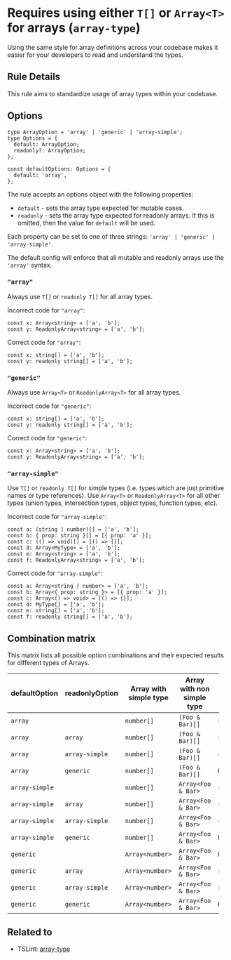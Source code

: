 Requires using either `T[]` or `Array<T>` for arrays (`array-type`)
===================================================================

Using the same style for array definitions across your codebase makes it easier for your developers to read and understand the types.

Rule Details
------------

This rule aims to standardize usage of array types within your codebase.

Options
-------

    type ArrayOption = 'array' | 'generic' | 'array-simple';
    type Options = {
      default: ArrayOption;
      readonly?: ArrayOption;
    };

    const defaultOptions: Options = {
      default: 'array',
    };

The rule accepts an options object with the following properties:

-   `default` - sets the array type expected for mutable cases.
-   `readonly` - sets the array type expected for readonly arrays. If this is omitted, then the value for `default` will be used.

Each property can be set to one of three strings: `'array' | 'generic' | 'array-simple'`.

The default config will enforce that all mutable and readonly arrays use the `'array'` syntax.

### `"array"`

Always use `T[]` or `readonly T[]` for all array types.

Incorrect code for `"array"`:

    const x: Array<string> = ['a', 'b'];
    const y: ReadonlyArray<string> = ['a', 'b'];

Correct code for `"array"`:

    const x: string[] = ['a', 'b'];
    const y: readonly string[] = ['a', 'b'];

### `"generic"`

Always use `Array<T>` or `ReadonlyArray<T>` for all array types.

Incorrect code for `"generic"`:

    const x: string[] = ['a', 'b'];
    const y: readonly string[] = ['a', 'b'];

Correct code for `"generic"`:

    const x: Array<string> = ['a', 'b'];
    const y: ReadonlyArray<string> = ['a', 'b'];

### `"array-simple"`

Use `T[]` or `readonly T[]` for simple types (i.e. types which are just primitive names or type references). Use `Array<T>` or `ReadonlyArray<T>` for all other types (union types, intersection types, object types, function types, etc).

Incorrect code for `"array-simple"`:

    const a: (string | number)[] = ['a', 'b'];
    const b: { prop: string }[] = [{ prop: 'a' }];
    const c: (() => void)[] = [() => {}];
    const d: Array<MyType> = ['a', 'b'];
    const e: Array<string> = ['a', 'b'];
    const f: ReadonlyArray<string> = ['a', 'b'];

Correct code for `"array-simple"`:

    const a: Array<string | number> = ['a', 'b'];
    const b: Array<{ prop: string }> = [{ prop: 'a' }];
    const c: Array<() => void> = [() => {}];
    const d: MyType[] = ['a', 'b'];
    const e: string[] = ['a', 'b'];
    const f: readonly string[] = ['a', 'b'];

Combination matrix
------------------

This matrix lists all possible option combinations and their expected results for different types of Arrays.

<table style="width:96%;"><colgroup><col style="width: 9%" /><col style="width: 9%" /><col style="width: 15%" /><col style="width: 18%" /><col style="width: 21%" /><col style="width: 24%" /></colgroup><thead><tr class="header"><th>defaultOption</th><th>readonlyOption</th><th>Array with simple type</th><th>Array with non simple type</th><th>Readonly array with simple type</th><th>Readonly array with non simple type</th></tr></thead><tbody><tr class="odd"><td><code>array</code></td><td></td><td><code>number[]</code></td><td><code>(Foo &amp; Bar)[]</code></td><td><code>readonly number[]</code></td><td><code>readonly (Foo &amp; Bar)[]</code></td></tr><tr class="even"><td><code>array</code></td><td><code>array</code></td><td><code>number[]</code></td><td><code>(Foo &amp; Bar)[]</code></td><td><code>readonly number[]</code></td><td><code>readonly (Foo &amp; Bar)[]</code></td></tr><tr class="odd"><td><code>array</code></td><td><code>array-simple</code></td><td><code>number[]</code></td><td><code>(Foo &amp; Bar)[]</code></td><td><code>readonly number[]</code></td><td><code>ReadonlyArray&lt;Foo &amp; Bar&gt;</code></td></tr><tr class="even"><td><code>array</code></td><td><code>generic</code></td><td><code>number[]</code></td><td><code>(Foo &amp; Bar)[]</code></td><td><code>ReadonlyArray&lt;number&gt;</code></td><td><code>ReadonlyArray&lt;Foo &amp; Bar&gt;</code></td></tr><tr class="odd"><td><code>array-simple</code></td><td></td><td><code>number[]</code></td><td><code>Array&lt;Foo &amp; Bar&gt;</code></td><td><code>readonly number[]</code></td><td><code>ReadonlyArray&lt;Foo &amp; Bar&gt;</code></td></tr><tr class="even"><td><code>array-simple</code></td><td><code>array</code></td><td><code>number[]</code></td><td><code>Array&lt;Foo &amp; Bar&gt;</code></td><td><code>readonly number[]</code></td><td><code>readonly (Foo &amp; Bar)[]</code></td></tr><tr class="odd"><td><code>array-simple</code></td><td><code>array-simple</code></td><td><code>number[]</code></td><td><code>Array&lt;Foo &amp; Bar&gt;</code></td><td><code>readonly number[]</code></td><td><code>ReadonlyArray&lt;Foo &amp; Bar&gt;</code></td></tr><tr class="even"><td><code>array-simple</code></td><td><code>generic</code></td><td><code>number[]</code></td><td><code>Array&lt;Foo &amp; Bar&gt;</code></td><td><code>ReadonlyArray&lt;number&gt;</code></td><td><code>ReadonlyArray&lt;Foo &amp; Bar&gt;</code></td></tr><tr class="odd"><td><code>generic</code></td><td></td><td><code>Array&lt;number&gt;</code></td><td><code>Array&lt;Foo &amp; Bar&gt;</code></td><td><code>ReadonlyArray&lt;number&gt;</code></td><td><code>ReadonlyArray&lt;Foo &amp; Bar&gt;</code></td></tr><tr class="even"><td><code>generic</code></td><td><code>array</code></td><td><code>Array&lt;number&gt;</code></td><td><code>Array&lt;Foo &amp; Bar&gt;</code></td><td><code>readonly number[]</code></td><td><code>readonly (Foo &amp; Bar)[]</code></td></tr><tr class="odd"><td><code>generic</code></td><td><code>array-simple</code></td><td><code>Array&lt;number&gt;</code></td><td><code>Array&lt;Foo &amp; Bar&gt;</code></td><td><code>readonly number[]</code></td><td><code>ReadonlyArray&lt;Foo &amp; Bar&gt;</code></td></tr><tr class="even"><td><code>generic</code></td><td><code>generic</code></td><td><code>Array&lt;number&gt;</code></td><td><code>Array&lt;Foo &amp; Bar&gt;</code></td><td><code>ReadonlyArray&lt;number&gt;</code></td><td><code>ReadonlyArray&lt;Foo &amp; Bar&gt;</code></td></tr></tbody></table>

Related to
----------

-   TSLint: [array-type](https://palantir.github.io/tslint/rules/array-type/)
